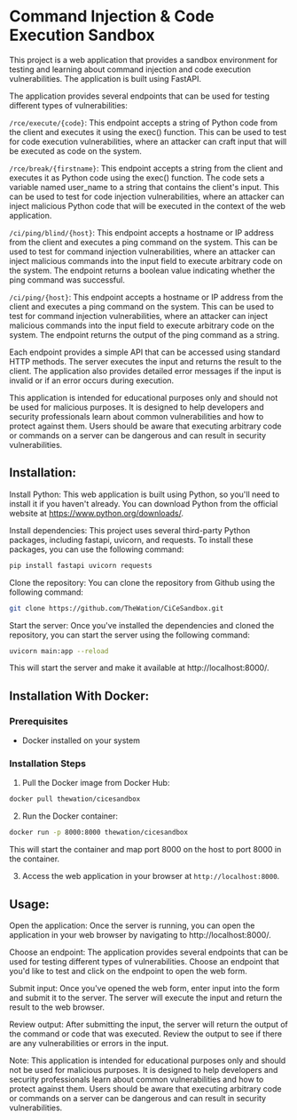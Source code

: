 # Command Injection & Code Execution Sandbox

This project is a web application that provides a sandbox environment for testing and learning about command injection and code execution vulnerabilities. The application is built using FastAPI.

The application provides several endpoints that can be used for testing different types of vulnerabilities:

`/rce/execute/{code}`: This endpoint accepts a string of Python code from the client and executes it using the exec() function. This can be used to test for code execution vulnerabilities, where an attacker can craft input that will be executed as code on the system.

`/rce/break/{firstname}`: This endpoint accepts a string from the client and executes it as Python code using the exec() function. The code sets a variable named user_name to a string that contains the client's input. This can be used to test for code injection vulnerabilities, where an attacker can inject malicious Python code that will be executed in the context of the web application.

`/ci/ping/blind/{host}`: This endpoint accepts a hostname or IP address from the client and executes a ping command on the system. This can be used to test for command injection vulnerabilities, where an attacker can inject malicious commands into the input field to execute arbitrary code on the system. The endpoint returns a boolean value indicating whether the ping command was successful.

`/ci/ping/{host}`: This endpoint accepts a hostname or IP address from the client and executes a ping command on the system. This can be used to test for command injection vulnerabilities, where an attacker can inject malicious commands into the input field to execute arbitrary code on the system. The endpoint returns the output of the ping command as a string.

Each endpoint provides a simple API that can be accessed using standard HTTP methods. The server executes the input and returns the result to the client. The application also provides detailed error messages if the input is invalid or if an error occurs during execution.

This application is intended for educational purposes only and should not be used for malicious purposes. It is designed to help developers and security professionals learn about common vulnerabilities and how to protect against them. Users should be aware that executing arbitrary code or commands on a server can be dangerous and can result in security vulnerabilities.

## Installation:

Install Python: This web application is built using Python, so you'll need to install it if you haven't already. You can download Python from the official website at https://www.python.org/downloads/.

Install dependencies: This project uses several third-party Python packages, including fastapi, uvicorn, and requests. To install these packages, you can use the following command:

```bash
pip install fastapi uvicorn requests
```

Clone the repository: You can clone the repository from Github using the following command:

```bash
git clone https://github.com/TheWation/CiCeSandbox.git
```

Start the server: Once you've installed the dependencies and cloned the repository, you can start the server using the following command:
```bash
uvicorn main:app --reload
```
This will start the server and make it available at http://localhost:8000/.

## Installation With Docker:

### Prerequisites
- Docker installed on your system

### Installation Steps
1. Pull the Docker image from Docker Hub:
```bash
docker pull thewation/cicesandbox
```

2. Run the Docker container:
```bash
docker run -p 8000:8000 thewation/cicesandbox
```

This will start the container and map port 8000 on the host to port 8000 in the container.

3. Access the web application in your browser at `http://localhost:8000`.

## Usage:

Open the application: Once the server is running, you can open the application in your web browser by navigating to http://localhost:8000/.

Choose an endpoint: The application provides several endpoints that can be used for testing different types of vulnerabilities. Choose an endpoint that you'd like to test and click on the endpoint to open the web form.

Submit input: Once you've opened the web form, enter input into the form and submit it to the server. The server will execute the input and return the result to the web browser.

Review output: After submitting the input, the server will return the output of the command or code that was executed. Review the output to see if there are any vulnerabilities or errors in the input.

Note: This application is intended for educational purposes only and should not be used for malicious purposes. It is designed to help developers and security professionals learn about common vulnerabilities and how to protect against them. Users should be aware that executing arbitrary code or commands on a server can be dangerous and can result in security vulnerabilities.